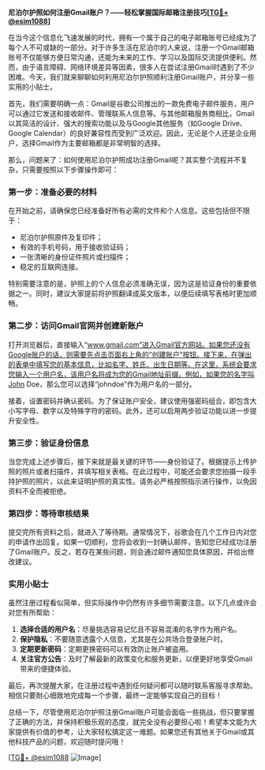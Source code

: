 **尼泊尔护照如何注册Gmail账户？——轻松掌握国际邮箱注册技巧[[TG💪+ @esim1088](https://t.me/s/esim1088)]**

在当今这个信息化飞速发展的时代，拥有一个属于自己的电子邮箱账号已经成为了每个人不可或缺的一部分。对于许多生活在尼泊尔的人来说，注册一个Gmail邮箱账号不仅能够方便日常沟通，还能为未来的工作、学习以及国际交流提供便利。然而，由于语言障碍、网络环境差异等因素，很多人在尝试注册Gmail时遇到了不少困难。今天，我们就来聊聊如何利用尼泊尔护照顺利注册Gmail账户，并分享一些实用的小贴士。

首先，我们需要明确一点：Gmail是谷歌公司推出的一款免费电子邮件服务，用户可以通过它发送和接收邮件、管理联系人信息等。与其他邮箱服务商相比，Gmail以其简洁的设计、强大的搜索功能以及与Google其他服务（如Google Drive、Google Calendar）的良好兼容性而受到广泛欢迎。因此，无论是个人还是企业用户，选择Gmail作为主要邮箱都是非常明智的选择。

那么，问题来了：如何使用尼泊尔护照成功注册Gmail呢？其实整个流程并不复杂，只需要按照以下步骤操作即可：

### 第一步：准备必要的材料

在开始之前，请确保您已经准备好所有必需的文件和个人信息。这些包括但不限于：
- 尼泊尔护照原件及复印件；
- 有效的手机号码，用于接收验证码；
- 一张清晰的身份证件照片或扫描件；
- 稳定的互联网连接。

特别需要注意的是，护照上的个人信息必须准确无误，因为这是验证身份的重要依据之一。同时，建议大家提前将护照翻译成英文版本，以便后续填写表格时更加顺畅。

### 第二步：访问Gmail官网并创建新账户

打开浏览器后，直接输入“www.gmail.com”进入Gmail官方网站。如果您还没有Google账户的话，则需要先点击页面右上角的“创建账户”按钮。接下来，在弹出的表单中填写您的基本信息，比如名字、姓氏、出生日期等。在这里，系统会要求您输入一个用户名，该用户名将成为您的Gmail地址前缀。例如，如果您的名字叫John Doe，那么您可以选择“johndoe”作为用户名的一部分。

接着，设置密码并确认密码。为了保证账户安全，建议使用强密码组合，即包含大小写字母、数字以及特殊字符的密码。此外，还可以启用两步验证功能以进一步提升安全性。

### 第三步：验证身份信息

当您完成上述步骤后，接下来就是最关键的环节——身份验证了。根据提示上传护照的照片或者扫描件，并填写相关表格。在此过程中，可能还会要求您拍摄一段手持护照的照片，以此来证明护照的真实性。请务必严格按照指示进行操作，以免因资料不全而被拒绝。

### 第四步：等待审核结果

提交完所有资料之后，就进入了等待期。通常情况下，谷歌会在几个工作日内对您的申请作出回复。如果一切顺利，您将会收到一封确认邮件，告知您已经成功注册了Gmail账户。反之，若存在某些问题，则会通过邮件通知您具体原因，并给出修改建议。

### 实用小贴士

虽然注册过程看似简单，但实际操作中仍然有许多细节需要注意。以下几点或许会对您有所帮助：

1. **选择合适的用户名**：尽量挑选容易记忆且不容易混淆的名字作为用户名。
2. **保护隐私**：不要随意透露个人信息，尤其是在公共场合登录账户时。
3. **定期更新密码**：定期更换密码可以有效防止账户被盗用。
4. **关注官方公告**：及时了解最新的政策变化和服务更新，以便更好地享受Gmail带来的便捷体验。

最后，再次提醒大家，在注册过程中遇到任何疑问都可以随时联系客服寻求帮助。相信只要耐心细致地完成每一个步骤，最终一定能够实现自己的目标！

总结一下，尽管使用尼泊尔护照注册Gmail账户可能会面临一些挑战，但只要掌握了正确的方法，并保持积极乐观的态度，就完全没有必要担心啦！希望本文能为大家提供有价值的参考，让大家轻松搞定这一难题。如果您还有其他关于Gmail或其他科技产品的问题，欢迎随时提问哦！

[[TG💪+ @esim1088](https://t.me/s/esim1088) ![Image](https://i.postimg.cc/4NQfJmqS/Snipaste-2025-05-13-00-14-12.png)]